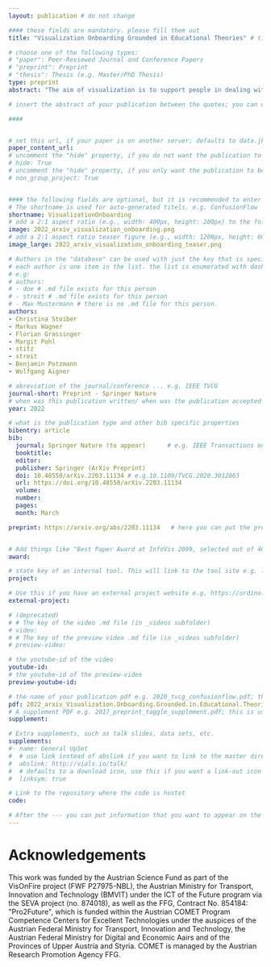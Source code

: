 ```yaml
---
layout: publication # do not change

#### these fields are mandatory. please fill them out
title: "Visualization Onboarding Grounded in Educational Theories" # title of your publication 

# choose one of the following types:
# "paper": Peer-Reviewed Journal and Conference Papers
# "preprint": Preprint
# "thesis": Thesis (e.g. Master/PhD Thesis)
type: preprint
abstract: "The aim of visualization is to support people in dealing with large and complex information structures, to make these structures more comprehensible, facilitate exploration, and enable knowledge discovery. However, users often have problems reading and interpreting data from visualizations, in particular when they experience them for the first time. A lack of visualization literacy, i.e., knowledge in terms of domain, data, visual encoding, interaction, and also analytical methods can be observed. To support users in learning how to use new digital technologies, the concept of onboarding has been successfully applied in other domains. However, it has not received much attention from the visualization community so far. This chapter aims to fill this gap by defining the concept and systematically laying out the design space of onboarding in the context of visualization as a descriptive design space. On this basis, we present a survey of approaches from the academic community as well as from commercial products, especially surveying educational theories that inform the onboarding strategies. Additionally, we derived design considerations based on previous publications and present some guidelines for the design of visualization onboarding concepts. " 

# insert the abstract of your publication between the quotes; you can use html e.g. to make links (<a></a>) or generate bold (<b></b>) etc. text 

####


# set this url, if your paper is on another server; defaults to data.jku-vds-lab.at
paper_content_url:
# uncomment the "hide" property, if you do not want the publication to be displayed on the website (usually you don't need this)
# hide: True
# uncomment the "hide" property, if you only want the publication to be displayed on your personal page (i.e. publications where you contributed, but does not have anything to do with the Vis Group e.g. Master Thesis,...)
# non_group_project: True


#### the following fields are optional, but it is recommended to enter as much information as possible
# The shortname is used for auto-generated titels. e.g. ConfusionFlow
shortname: VisualizationOnboarding
# add a 2:1 aspect ratio (e.g., width: 400px, height: 200px) to the folder /assets/images/papers/ e.g. 2020_tvcg_confusionflow.png
image: 2022_arxiv_visualization_onboarding.png
# add a 2:1 aspect ratio teaser figure (e.g., width: 1200px, height: 600px) to the folder /assets/images/papers/ e.g. 2020_tvcg_confusionflow_teaser.png
image_large: 2022_arxiv_visualization_onboarding_teaser.png

# Authors in the "database" can be used with just the key that is specified in the corresponding .md file (usually it is the lastname in lower case e.g. doe). Authors that do not have an individual page here should be stated with their full name (e.g. John Doe)
# each author is one item in the list. the list is enumerated with dashes ("-")
# e.g:
# authors:
# - doe # .md file exists for this person
# - streit # .md file exists for this person
# - Max Mustermann # there is no .md file for this person.
authors:
- Christina Stoiber
- Markus Wagner
- Florian Grassinger
- Margit Pohl
- stitz
- streit
- Benjamin Potzmann
- Wolfgang Aigner

# abreviation of the journal/conference ... e.g. IEEE TVCG
journal-short: Preprint - Springer Nature
# when was this publication written/ when was the publication accepted (e.g. 2020)
year: 2022

# what is the publication type and other bib specific properties
bibentry: article
bib:
  journal: Springer Nature (to appear)		# e.g. IEEE Transactions on Visualization and Computer Graphics (to appear)
  booktitle:
  editor:
  publisher: Springer (ArXiv Preprint)
  doi: 10.48550/arXiv.2203.11134 # e.g.10.1109/TVCG.2020.3012063
  url: https://doi.org/10.48550/arXiv.2203.11134
  volume: 
  number: 
  pages: 
  month: March

preprint: https://arxiv.org/abs/2203.11134	 # here you can put the preprint link (arxiv.org, osf.io,...) e.g. https://arxiv.org/abs/1910.00969


# Add things like "Best Paper Award at InfoVis 2099, selected out of 4000 submissions"
award:

# state key of an internal tool. This will link to the tool site e.g. lineup (usually not needed)
project: 

# Use this if you have an external project website e.g. https://ordino.caleydoapp.org/
external-project:

# (deprecated)
# # The key of the video .md file (in _videos subfolder)
# video: 
# # The key of the preview video .md file (in _videos subfolder)
# preview-video:

# the youtube-id of the video
youtube-id: 
# the youtube-id of the preview-video
preview-youtube-id: 

# the name of your publication pdf e.g. 2020_tvcg_confusionflow.pdf; this is usually uploaded to the caleydo aws server
pdf: 2022_arxiv_Visualization.Onboarding.Grounded.in.Educational.Theories.pdf
# A supplement PDF e.g. 2017_preprint_taggle_supplement.pdf; this is usually uploaded to the caleydo aws server
supplement: 

# Extra supplements, such as talk slides, data sets, etc.
supplements:
#- name: General UpSet
#  # use link instead of abslink if you want to link to the master directory
#  abslink: http://vials.io/talk/
#  # defaults to a download icon, use this if you want a link-out icon
#  linksym: true

# Link to the repository where the code is hostet
code: 

# After the --- you can put information that you want to appear on the website using markdown formatting or HTML. A good example are acknowledgements, extra references, an erratum, etc.
---
```


# Acknowledgements

This work was funded by the Austrian Science Fund as part of the VisOnFire project (FWF P27975-NBL), the Austrian Ministry for Transport, Innovation and Technology (BMVIT) under the ICT of the Future program via the SEVA project (no. 874018), as well as the FFG, Contract No. 854184: "Pro2Future", which is funded within the Austrian COMET Program Competence Centers for Excellent Technologies under the auspices of the Austrian Federal Ministry for Transport, Innovation and Technology, the Austrian Federal Ministry for Digital and Economic Aairs and of the Provinces of Upper Austria and Styria. COMET is managed by the Austrian Research Promotion Agency FFG.
